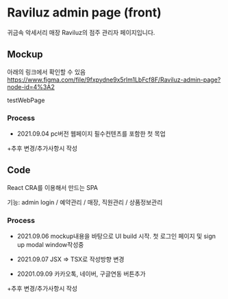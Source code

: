 # Raviluz admin page (front)

귀금속 악세서리 매장 Raviluz의 점주 관리자 페이지입니다.

## Mockup

아래의 링크에서 확인할 수 있음
https://www.figma.com/file/9fxpydne9x5rlm1LbFcf8F/Raviluz-admin-page?node-id=4%3A2

testWebPage

### Process

- 2021.09.04 pc버전 웹페이지 필수컨텐츠를 포함한 첫 목업

+추후 변경/추가사항시 작성

## Code

React CRA를 이용해서 만드는 SPA

기능: admin login / 예약관리 / 매장, 직원관리 / 상품정보관리

### Process

- 2021.09.06 mockup내용을 바탕으로 UI build 시작.
  첫 로그인 페이지 및 sign up modal window작성중

- 2021.09.07 JSX => TSX로 작성방향 변경

- 20201.09.09 카카오톡, 네이버, 구글연동 버튼추가

+추후 변경/추가사항시 작성
